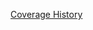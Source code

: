 [Coverage History](https://rawgithub.com/bldr-io/artifacts/local_bldr-io_bldr_2014-03-25_12-12-08/coverage/index.html)
